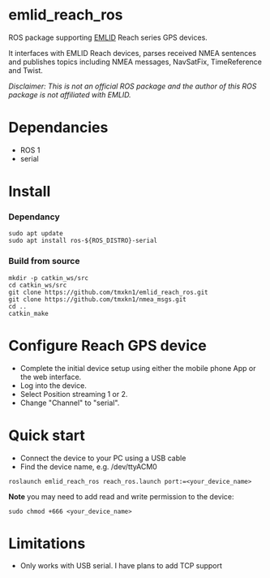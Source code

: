 # emlid_reach_ros
ROS package supporting [EMLID](https://emlid.com/) Reach series GPS devices.

It interfaces with EMLID Reach devices, parses received NMEA sentences and publishes topics including NMEA messages, NavSatFix, TimeReference and Twist.

*Disclaimer: This is not an official ROS package and the author of this ROS package is not affiliated with EMLID.*

# Dependancies
- ROS 1
- serial

# Install

### Dependancy
```
sudo apt update
sudo apt install ros-${ROS_DISTRO}-serial
```

### Build from source
```
mkdir -p catkin_ws/src
cd catkin_ws/src
git clone https://github.com/tmxkn1/emlid_reach_ros.git
git clone https://github.com/tmxkn1/nmea_msgs.git
cd ..
catkin_make
```

# Configure Reach GPS device
- Complete the initial device setup using either the mobile phone App or the web interface.
- Log into the device.
- Select Position streaming 1 or 2.
- Change "Channel" to "serial".

# Quick start
- Connect the device to your PC using a USB cable
- Find the device name, e.g. /dev/ttyACM0
```
roslaunch emlid_reach_ros reach_ros.launch port:=<your_device_name>
```

**Note** you may need to add read and write permission to the device:
```
sudo chmod +666 <your_device_name>
```

# Limitations
- Only works with USB serial. I have plans to add TCP support
